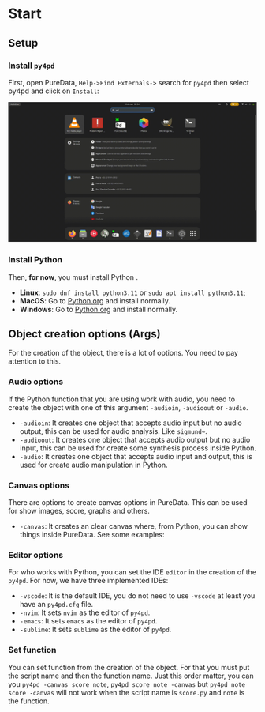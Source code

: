 # Start

## Setup

### Install `py4pd`

First, open PureData, `Help->Find Externals->` search for `py4pd` then select py4pd and click on `Install`: 

![](assets/install-py4pd.gif)

### Install Python

Then, **for now**, you must install Python .

* **Linux**: `sudo dnf install python3.11` or `sudo apt install python3.11`;
* **MacOS**: Go to [Python.org](https://www.python.org/downloads/release/python-3112/) and install normally.
* **Windows**: Go to [Python.org](https://www.python.org/downloads/release/python-3112/) and install normally.

## Object creation options (Args)

For the creation of the object, there is a lot of options. You need to pay attention to this.

### Audio options

If the Python function that you are using work with audio, you need to create the object with one of this argument `-audioin`, `-audioout` or `-audio`.

* `-audioin`: It creates one object that accepts audio input but no audio output, this can be used for audio analysis. Like `sigmund~`.
* `-audioout`: It creates one object that accepts audio output but no audio input, this can be used for create some synthesis process inside Python.
* `-audio`: It creates one object that accepts audio input and output, this is used for create audio manipulation in Python.

### Canvas options

There are options to create canvas options in PureData. This can be used for show images, score, graphs and others.

* `-canvas`: It creates an clear canvas where, from Python, you can show things inside PureData. See some examples:

### Editor options

For who works with Python, you can set the IDE `editor` in the creation of the `py4pd`. For now, we have three implemented IDEs:

* `-vscode`: It is the default IDE, you do not need to use `-vscode` at least you have an `py4pd.cfg` file.
* `-nvim`: It sets `nvim` as the editor of `py4pd`.
* `-emacs`: It sets `emacs` as the editor of `py4pd`.
* `-sublime`: It sets `sublime` as the editor of `py4pd`.

### Set function

You can set function from the creation of the object. For that you must put the script name and then the function name. Just this order matter, you can you `py4pd -canvas score note`, `py4pd score note -canvas` but `py4pd note score -canvas` will not work when the script name is `score.py` and `note` is the function.
